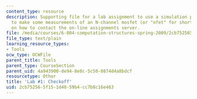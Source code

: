 ```yaml
---
content_type: resource
description: Supporting file for a lab assignment to use a simulation program (JSim)
  to make some measurements of an N-channel mosfet (or "nfet" for short). Information
  on how to contact the on-line assignments server.
file: /media/courses/6-004-computation-structures-spring-2009/2cb752565f151d4059b4cc7b8c16e463_lab1checkoff.jsim
file_type: text/plain
learning_resource_types:
- Tools
ocw_type: OCWFile
parent_title: Tools
parent_type: CourseSection
parent_uid: 4a943900-de94-8e8c-5c50-0874d4a8bdcf
resourcetype: Other
title: 'Lab #1: Checkoff'
uid: 2cb75256-5f15-1d40-59b4-cc7b8c16e463
---
```

